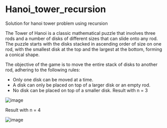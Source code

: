 # Hanoi_tower_recursion
Solution for hanoi tower problem using recursion

The Tower of Hanoi is a classic mathematical puzzle that involves three rods and a number of disks of different sizes that can slide onto any rod. The puzzle starts with the disks stacked in ascending order of size on one rod, with the smallest disk at the top and the largest at the bottom, forming a conical shape.

The objective of the game is to move the entire stack of disks to another rod, adhering to the following rules:

- Only one disk can be moved at a time.
- A disk can only be placed on top of a larger disk or an empty rod.
- No disk can be placed on top of a smaller disk.
Result with n = 3

![image](https://github.com/TranBaDat2607/Hanoi_tower_recursion/assets/132880494/51eaa441-36fc-4ee5-9a9c-2fa48212e368)

Result with n = 4

![image](https://github.com/TranBaDat2607/Hanoi_tower_recursion/assets/132880494/3ea0787b-795b-4597-a13e-4bc52c899407)
